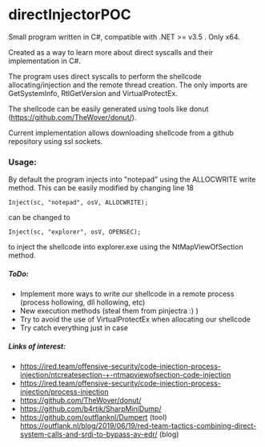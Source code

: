 # directInjectorPOC

Small program written in C#, compatible with .NET >= v3.5 . Only x64. 

Created as a way to learn more about direct syscalls and their implementation in C#. 

The program uses direct syscalls to perform the shellcode allocating/injection and the remote thread creation. The only imports are GetSystemInfo, RtlGetVersion and VirtualProtectEx.

The shellcode can be easily generated using tools like donut (https://github.com/TheWover/donut/).

Current implementation allows downloading shellcode from a github repository using ssl sockets.

### Usage: 

By default the program injects into "notepad" using the ALLOCWRITE write method. This can be easily modified by changing line 18 
```
Inject(sc, "notepad", osV, ALLOCWRITE);
```
can be changed to 
```
Inject(sc, "explorer", osV, OPENSEC);
```
to inject the shellcode into explorer.exe using the NtMapViewOfSection method. 
##### ToDo:

  - Implement more ways to write our shellcode in a remote process (process hollowing, dll hollowing, etc)
  - New execution methods (steal them from pinjectra :) )
  - Try to avoid the use of VirtualProtectEx when allocating our shellcode
  - Try catch everything just in case

  
##### Links of interest:

  - https://ired.team/offensive-security/code-injection-process-injection/ntcreatesection-+-ntmapviewofsection-code-injection
  - https://ired.team/offensive-security/code-injection-process-injection/process-injection
  - https://github.com/TheWover/donut/
  - https://github.com/b4rtik/SharpMiniDump/
  - https://github.com/outflanknl/Dumpert (tool)  https://outflank.nl/blog/2019/06/19/red-team-tactics-combining-direct-system-calls-and-srdi-to-bypass-av-edr/ (blog)


